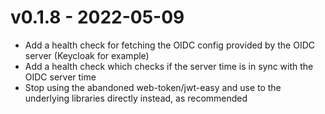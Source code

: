 # v0.1.8 - 2022-05-09

* Add a health check for fetching the OIDC config provided by the OIDC server
  (Keycloak for example)
* Add a health check which checks if the server time is in sync with the OIDC
  server time
* Stop using the abandoned web-token/jwt-easy and use to the underlying
  libraries directly instead, as recommended
